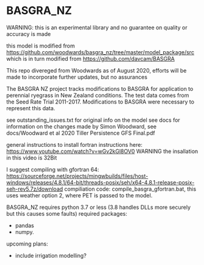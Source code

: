 # BASGRA_NZ

WARNING: this is an experimental library and no guarantee on quality or accuracy is made

this model is modified from https://github.com/woodwards/basgra_nz/tree/master/model_package/src
which is in turn modified from https://github.com/davcam/BASGRA

This repo divereged from Woodwards as of August 2020, efforts will be made to incorporate further updates, but no assurances

The BASGRA NZ project tracks modifications to BASGRA for application to perennial ryegrass in New Zealand conditions.
The test data comes from the Seed Rate Trial 2011-2017. Modifications to BASGRA were necessary to represent this data.

see outstanding_issues.txt
for original info on the model see docs
for information on the changes made by Simon Woodward, see docs/Woodward et al 2020 Tiller Persistence GFS Final.pdf


general instructions to install fortran instructions here: https://www.youtube.com/watch?v=wGv2kGl8OV0 
WARNING the insallation in this video is 32Bit

I suggest compiling with gfortran 64:
   https://sourceforge.net/projects/mingwbuilds/files/host-windows/releases/4.8.1/64-bit/threads-posix/seh/x64-4.8.1-release-posix-seh-rev5.7z/download
compiliation code: compile_basgra_gfortran.bat, this uses weather option 2, where PET is passed to the model.

BASGRA_NZ requires python 3.7 or less (3.8 handles DLLs more securely but this causes some faults)
required packages: 
* pandas
* numpy.

upcoming plans:
* include irrigation modelling?
